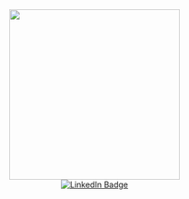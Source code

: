 <div id="header" align="center">
  <img src="https://media.giphy.com/media/hx3VJAZMCaqVSOly3s/giphy.gif" width="300"/>
</div>
<div id="badges" align="center">
  <a href="https://www.linkedin.com/in/nealemanuelson/">
    <img src="https://img.shields.io/badge/LinkedIn-blue?style=for-the-badge&logo=linkedin&logoColor=white" alt="LinkedIn Badge"/>
  </a>
  <!-- <a href="your-twitter-URL">
    <img src="https://img.shields.io/badge/Twitter-blue?style=for-the-badge&logo=twitter&logoColor=white" alt="Twitter Badge"/>
  </a> -->
</div>
<div align="center">
  <img src="https://komarev.com/ghpvc/?username=HybridEyeGrillage&style=flat-square&color=green" alt=""/>
</div>
<!--
**HybridEyeGrillage/HybridEyeGrillage** is a ✨ _special_ ✨ repository because its `README.md` (this file) appears on your GitHub profile.

Here are some ideas to get you started:


- 🔭 I’m currently working on ...
- 🌱 I’m currently learning ...
- 👯 I’m looking to collaborate on ...
- 🤔 I’m looking for help with ...
- 💬 Ask me about ...
- 📫 How to reach me: ...
- 😄 Pronouns: ...
- ⚡ Fun fact: ...
[![GitHub Streak](https://streak-stats.demolab.com?user=HybridEyeGrillage&theme=dark&hide_border=true&date_format=j%20M%5B%20Y%5D)](https://git.io/streak-stats)
-->
